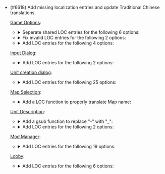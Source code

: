 - (#6618) Add missing localization entries and update Traditional Chinese translations.

  [Game Options](/lua/options/options.lua):

  - <details><summary>Seperate shared LOC entries for the following 6 options:</summary>

    ```
    <LOC selectionsets0001>Steal from other control groups
    <LOC selectionsets0002>Double tap control group decay (in ms)
    <LOC ASSIST_TO_UPGRADE_MASS>Assist to upgrade mass extractors
    <LOC ASSIST_TO_UPGRADE_RADAR>Assist to upgrade radars
    <LOC structure_ringing_artillery_title>Assist to cap tech 2 artillery with power
    <LOC structure_ringing_heavy_artillery_title>Assist to cap end game artillery with power
    ```

    </details>

  - <details><summary>Fix invalid LOC entries for the following 2 options:</summary>
    
    ```
    <LOC strat_icon_scale_150>150% (may cause distortions)
    <LOC strat_icon_scale_200>200%
    ```
    
    </details>

  - <details><summary>Add LOC entries for the following 4 options:</summary>

    ```
    <LOC OPTIONS_0327>Building
    <LOC OPTIONS_0328>Misc
    <LOC OPTIONS_0329>Casting tools
    <LOC OPTIONS_EXTENDED_GRAPHICS>Extended graphics
    ```

    </details>

  [Input Dialog](/lua/ui/controls/popups/inputdialog.lua):

  - <details><summary>Add LOC entries for the following 2 options:</summary>

    ```
    <LOC _Ok>Ok
    <LOC _Cancel>Cancel
    ```

    </details>

  [Unit creation dialog](/lua/ui/dialogs/createunit.lua):

  - <details><summary>Add LOC entries for the following 25 options:</summary>

      ```
      <LOC spawn_filter_title>Debug Spawn and Army Focus
      <LOC spawn_debug_000>Debug Options
      <LOC spawn_debug_001>Spawn menu mode:
      <LOC spawn_debug_002>Unit spawn
      <LOC spawn_debug_003>Template spawn
      <LOC spawn_debug_004>Prop spawn
      <LOC spawn_debug_005>Unit spawn settings:
      <LOC spawn_debug_006>Spawn structure tarmacs
      <LOC spawn_debug_007>Spawn mesh entites instead of units
      <LOC spawn_debug_008>Clear spawned entity meshes
      <LOC spawn_debug_009>Position camera for build icon on spawn
      <LOC spawn_debug_010>Ignore terrain blocking (disables preview)
      <LOC spawn_debug_011>Show raised platforms
      <LOC spawn_debug_012>Unit spawn filter settings:
      <LOC spawn_debug_013>Include build-menu filters
      <LOC spawn_debug_014>Include visibility filters
      <LOC spawn_debug_015>Include source filters
      <LOC spawn_debug_016>Split core game source filter
      <LOC spawn_debug_017>Filter Type by motion type
      <LOC spawn_debug_018>Filter Type by category
      <LOC spawn_debug_019>Display settings:
      <LOC spawn_debug_020>Show item icons
      <LOC spawn_debug_021>Army focus cell minimum width:
      <LOC spawn_debug_022>Dialogue transparency:
      <LOC spawn_debug_023>Show text input instead of sliders
      ```

    </details>
    
  [Map Selection](lua/ui/dialogs/mapselect.lua):

  - <details><summary>Add a LOC function to properly translate Map name:</summary>

    ```
    if scen.name then
        description:AddItem(LOC(scen.name))
    ```

    </details>

  [Unit Description](lua/ui/game/unitviewDetail.lua):

  - <details><summary>Add a gsub function to replace "-" with "_":</summary>

      `id = id:gsub('%-', '_')`

    </details>

  - <details><summary>Add LOC entries for the following 2 options:</summary>

      ```
      <LOC uvd_cost>Charge Cost: -%d E (-%d E/s)
      <LOC uvd_missile>Missile Cost: %d M, %d E, %d BT
      ```

    </details>

  [Mod Manager](/lua/ui/lobby/ModsManager.lua):

  - <details><summary>Add LOC entries for the following 19 options:</summary>

    ```
    <LOC uiunitmanager_20>Activate Favorite Mods 
    <LOC uiunitmanager_21>Activate mods that you marked as your favorite mods. \nFor host player, left click activates your favorite UI mods and GAME mods. \nFor other players, left click activates only your favorite UI mods. \n\nFor any player, right click clears the list of your favorite mods.
    <LOC uiunitmanager_22>Toggle Mod List
    <LOC uiunitmanager_23>Toggle visibility of mod icons and descriptions in the list below
    <LOC uiunitmanager_24>Remove this mod from the list of favorite mods
    <LOC uiunitmanager_25>Add this mod to the list of favorite mods that you can later activate by clicking on the Star button located in top left corner of this dialog
    <LOC uiunitmanager_26>Toggle Favorite Mod
    <LOC uiunitmanager_27>Sort Mod List
    <LOC uiunitmanager_28>Sort mods by
    <LOC uiunitmanager_29>Status
    <LOC uiunitmanager_30>sorts mods by activation status
    <LOC uiunitmanager_31>Type
    <LOC uiunitmanager_32>sorts mods by type and name
    <LOC uiunitmanager_33>Name
    <LOC uiunitmanager_34>sorts mods by name
    <LOC uiunitmanager_35>Author
    <LOC uiunitmanager_36>sorts mods by author and name
    <LOC uiunitmanager_37>Version
    <LOC uiunitmanager_38>sorts mods by version and name
    ```

    </details>

  [Lobby](/lua/ui/lobby/lobby.lua):

  - <details><summary>Add LOC entries for the following 6 options:</summary>

    ```
    <LOC _Briefing>Briefing
    <LOC lobui_0464>Game Rules
    <LOC lobui_0466>Game version
    <LOC lobui_0465>Game Title
    <LOC lobui_0467>Version control
    <LOC lobui_0468>Game version: %s\nGame type: %s\nCommit hash: %s
    ```

    </details>
